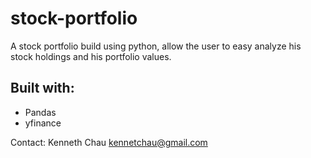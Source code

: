 # stock-portfolio
A stock portfolio build using python, allow the user to easy analyze his stock holdings and his portfolio values. 

## Built with:
* Pandas
* yfinance


Contact:
Kenneth Chau
kennetchau@gmail.com
